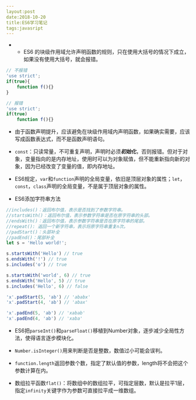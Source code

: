```yaml
---
layout:post
date:2018-10-20
title:ES6学习笔记
tags:javasript
---
```





* * ES6 的块级作用域允许声明函数的规则，只在使用大括号的情况下成立，如果没有使用大括号，就会报错。

```javascript
// 不报错
'use strict';
if(true){
	function f(){}
}

// 报错
'use strict';
if(true)
    function f(){}
```

* 由于函数声明提升，应该避免在块级作用域内声明函数，如果确实需要，应该写成函数表达式，而不是函数声明语句。
* `const`：只读常量，不可重复声明，声明时必须***初始化***，否则报错。但对于对象，变量指向的是内存地址，使用时可以为对象赋值，但不能重新指向新的对象，因为已经改变了变量的值，即内存地址。

* ES6规定，`var`和`function`声明的全局变量，依旧是顶层对象的属性；`let`，`const`，`class`声明的全局变量，不是属于顶层对象的属性。
* ES6添加字符串方法

```javascript
//includes()：返回布尔值，表示是否找到了参数字符串。
//startsWith()：返回布尔值，表示参数字符串是否在原字符串的头部。
//endsWith()：返回布尔值，表示参数字符串是否在原字符串的尾部。
//repeat(): 返回一个新字符串，表示将原字符串重复n次。
//padStart()：头部补全
//padEnd()：尾部补全
let s = 'Hello world!';

s.startsWith('Hello') // true
s.endsWith('!') // true
s.includes('o') // true

s.startsWith('world', 6) // true
s.endsWith('Hello', 5) // true
s.includes('Hello', 6) // false

'x'.padStart(5, 'ab') // 'ababx'
'x'.padStart(4, 'ab') // 'abax'

'x'.padEnd(5, 'ab') // 'xabab'
'x'.padEnd(4, 'ab') // 'xaba'
```

* ES6把`parseInt()`和`parseFloat()`移植到Number对象，逐步减少全局性方法，使得语言逐步模块化。
* `Number.isInteger()`用来判断是否是整数，数值过小可能会误判。

* `function.length`返回参数个数，指定了默认值的参数，length将不会把这个参数计算在内。

* 数组拉平函数`flat()`：将数组中的数组拉平，可指定层数，默认是拉平1层，指定`infinity`关键字作为参数可直接拉平成一维数组。